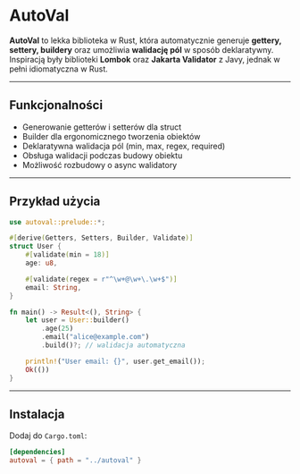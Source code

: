 # AutoVal

**AutoVal** to lekka biblioteka w Rust, która automatycznie generuje **gettery, settery, buildery** oraz umożliwia **walidację pól** w sposób deklaratywny. Inspiracją były biblioteki **Lombok** oraz **Jakarta Validator** z Javy, jednak w pełni idiomatyczna w Rust.

---

## Funkcjonalności

- Generowanie getterów i setterów dla struct
- Builder dla ergonomicznego tworzenia obiektów
- Deklaratywna walidacja pól (min, max, regex, required)
- Obsługa walidacji podczas budowy obiektu
- Możliwość rozbudowy o async walidatory

---

## Przykład użycia

```rust
use autoval::prelude::*;

#[derive(Getters, Setters, Builder, Validate)]
struct User {
    #[validate(min = 18)]
    age: u8,

    #[validate(regex = r"^\w+@\w+\.\w+$")]
    email: String,
}

fn main() -> Result<(), String> {
    let user = User::builder()
        .age(25)
        .email("alice@example.com")
        .build()?; // walidacja automatyczna

    println!("User email: {}", user.get_email());
    Ok(())
}
````

---

## Instalacja

Dodaj do `Cargo.toml`:

```toml
[dependencies]
autoval = { path = "../autoval" }
```
